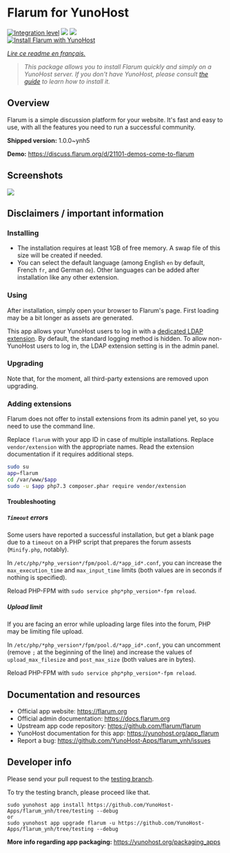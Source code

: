 <!--
N.B.: This README was automatically generated by https://github.com/YunoHost/apps/tree/master/tools/README-generator
It shall NOT be edited by hand.
-->

# Flarum for YunoHost

[![Integration level](https://dash.yunohost.org/integration/flarum.svg)](https://dash.yunohost.org/appci/app/flarum) ![](https://ci-apps.yunohost.org/ci/badges/flarum.status.svg) ![](https://ci-apps.yunohost.org/ci/badges/flarum.maintain.svg)  
[![Install Flarum with YunoHost](https://install-app.yunohost.org/install-with-yunohost.svg)](https://install-app.yunohost.org/?app=flarum)

*[Lire ce readme en français.](./README_fr.md)*

> *This package allows you to install Flarum quickly and simply on a YunoHost server.
If you don't have YunoHost, please consult [the guide](https://yunohost.org/#/install) to learn how to install it.*

## Overview

Flarum is a simple discussion platform for your website. It's fast and easy to use, with all the features you need to run a successful community.

**Shipped version:** 1.0.0~ynh5

**Demo:** https://discuss.flarum.org/d/21101-demos-come-to-flarum

## Screenshots

![](./doc/screenshots/beta16.jpg)

## Disclaimers / important information

### Installing

- The installation requires at least 1GB of free memory. A swap file of this size will be created if needed.
- You can select the default language (among English `en` by default, French `fr`, and German `de`). Other languages can be added after installation like any other extension.

### Using

After installation, simply open your browser to Flarum's page. First loading may be a bit longer as assets are generated.

This app allows your YunoHost users to log in with a [dedicated LDAP extension](https://github.com/tituspijean/flarum-ext-auth-ldap). By default, the standard logging method is hidden.
To allow non-YunoHost users to log in, the LDAP extension setting is in the admin panel.

### Upgrading

Note that, for the moment, all third-party extensions are removed upon upgrading.

### Adding extensions

Flarum does not offer to install extensions from its admin panel yet, so you need to use the command line.

Replace `flarum` with your app ID in case of multiple installations.
Replace `vendor/extension` with the appropriate names. Read the extension documentation if it requires additional steps.

```bash
sudo su
app=flarum
cd /var/www/$app
sudo -u $app php7.3 composer.phar require vendor/extension
```

#### Troubleshooting

##### `Timeout` errors
Some users have reported a successful installation, but get a blank page due to a `timeout` on a PHP script that prepares the forum assests (`Minify.php`, notably).

In `/etc/php/*php_version*/fpm/pool.d/*app_id*.conf`, you can increase the `max_execution_time` and `max_input_time` limits (both values are in seconds if nothing is specified).

Reload PHP-FPM with `sudo service php*php_version*-fpm reload`.

##### Upload limit
If you are facing an error while uploading large files into the forum, PHP may be limiting file upload.

In `/etc/php/*php_version*/fpm/pool.d/*app_id*.conf`, you can uncomment (remove `;` at the beginning of the line) and increase the values of `upload_max_filesize` and `post_max_size` (both values are in bytes).

Reload PHP-FPM with `sudo service php*php_version*-fpm reload`.

## Documentation and resources

* Official app website: https://flarum.org
* Official admin documentation: https://docs.flarum.org
* Upstream app code repository: https://github.com/flarum/flarum
* YunoHost documentation for this app: https://yunohost.org/app_flarum
* Report a bug: https://github.com/YunoHost-Apps/flarum_ynh/issues

## Developer info

Please send your pull request to the [testing branch](https://github.com/YunoHost-Apps/flarum_ynh/tree/testing).

To try the testing branch, please proceed like that.
```
sudo yunohost app install https://github.com/YunoHost-Apps/flarum_ynh/tree/testing --debug
or
sudo yunohost app upgrade flarum -u https://github.com/YunoHost-Apps/flarum_ynh/tree/testing --debug
```

**More info regarding app packaging:** https://yunohost.org/packaging_apps